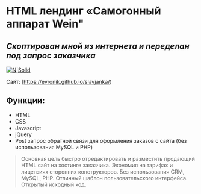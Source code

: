 # HTML лендинг «Самогонный аппарат Wein"
## _Скоптирован мной из интернета и переделан под запрос заказчика_  

[![N|Solid](https://evronik.github.io/slavjanka/slavjanka.jpg)](https://evronik.github.io/slavjanka/)

Сайт: [https://evronik.github.io/slavjanka/)

## Функции:

- HTML
- CSS
- Javascript
- jQuery
- Post запрос обратной связи для оформления заказов с сайта (без использования MySQL и PHP)

> Основная цель быстро отредактировать и разместить продающий HTML сайт на хостинге заказчика.
> Экономия на тарифах и лицензиях сторонних конструкторов.
> Без использования CRM, MySQL, PHP.
> Отличный шаблон пользовательского интерфейса.
> Открытый исходный код.
